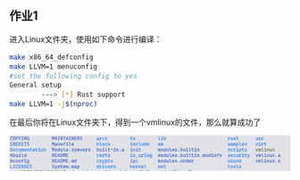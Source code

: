## 作业1

进入Linux文件夹，使用如下命令进行编译：

```bash
make x86_64_defconfig
make LLVM=1 menuconfig
#set the following config to yes
General setup
        ---> [*] Rust support
make LLVM=1 -j$(nproc)
```

在最后你将在Linux文件夹下，得到一个vmlinux的文件，那么就算成功了


![homework1](./homework.png)